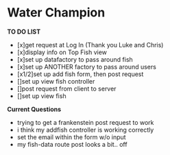 # Water Champion

**TO DO LIST**

- [x]get request at Log In (Thank you Luke and Chris)
- [x]display info on Top Fish view
- [x]set up datafactory to pass around fish
- [x]set up ANOTHER factory to pass around users
- [x1/2]set up add fish form, then post request
- []set up view fish controller
- []post request from client to server
- []set up view fish


**Current Questions**

- trying to get a frankenstein post request to work
- i think my addfish controller is working correctly
- set the email within the form w/o input
- my fish-data route post looks a bit.. off

